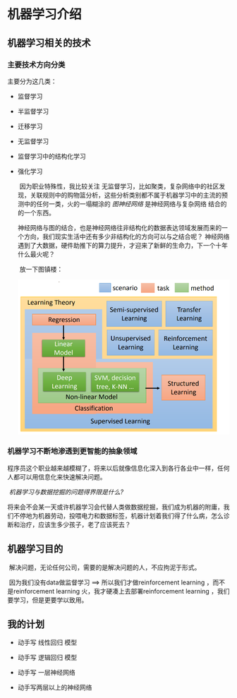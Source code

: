 # 机器学习介绍

## 机器学习相关的技术

### 主要技术方向分类

主要分为这几类：

   * 监督学习
   * 半监督学习

* 迁移学习

* 无监督学习

* 监督学习中的结构化学习

* 强化学习

  ​         因为职业特殊性，我比较关注 无监督学习，比如聚类，复杂网络中的社区发现，关联规则中的购物篮分析，这些分析类别都不属于机器学习中的主流的预测中的任何一类，火的一塌糊涂的 *图神经网络* 是神经网络与复杂网络 结合的的一个东西。

  ​		神经网络与图的结合，也是神经网络往非结构化的数据表达领域发展而来的一个方向，我们现实生活中还有多少非结构化的方向可以与之结合呢？ 神经网络遇到了大数据，硬件助推下的算力提升，才迎来了新鲜的生命力，下一个十年什么最火呢？

  ​		放一下图镇楼：

  ![img](Task00.assets/chapter1-50.png)

### 机器学习不断地渗透到更智能的抽象领域

​		 程序员这个职业越来越模糊了，将来以后就像信息化深入到各行各业中一样，任何人都可以用信息化来快速解决问题。

​			*机器学习与数据挖掘的问题得界限是什么?*

​			将来会不会某一天或许机器学习会代替人类做数据挖掘，我们成为机器的附庸，我们不停地为机器劳动，投喂电力和数据标签，机器计划着我们得了什么病，怎么诊断和治疗，应该生多少孩子，老了应该死去？

## 机器学习目的

​	解决问题，无论任何公司，需要的是解决问题的人，不应拘泥于形式。

​	因为我们没有data做监督学习 ==> 所以我们才做reinforcement learning ，而不是reinforcement learning 火，我才硬凑上去部署reinforcement learning ，我们要学习，但是更要学以致用。

## 我的计划

* 动手写 线性回归 模型

* 动手写 逻辑回归 模型

* 动手写 一层神经网络

* 动手写两层以上的神经网络



